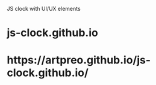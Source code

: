 JS clock with UI/UX elements
# js-clock.github.io
<h1>https://artpreo.github.io/js-clock.github.io/</h1>
